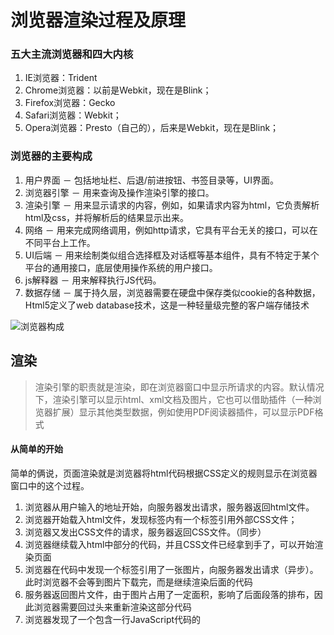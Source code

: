 
# 浏览器渲染过程及原理


### 五大主流浏览器和四大内核
1. IE浏览器：Trident
2. Chrome浏览器：以前是Webkit，现在是Blink；
3. Firefox浏览器：Gecko
4. Safari浏览器：Webkit；
5. Opera浏览器：Presto（自己的），后来是Webkit，现在是Blink； 

### 浏览器的主要构成
1. 用户界面 － 包括地址栏、后退/前进按钮、书签目录等，UI界面。
2. 浏览器引擎 － 用来查询及操作渲染引擎的接口。
3. 渲染引擎 － 用来显示请求的内容，例如，如果请求内容为html，它负责解析html及css，并将解析后的结果显示出来。
4. 网络 － 用来完成网络调用，例如http请求，它具有平台无关的接口，可以在不同平台上工作。
5. UI后端 － 用来绘制类似组合选择框及对话框等基本组件，具有不特定于某个平台的通用接口，底层使用操作系统的用户接口。
6. js解释器 － 用来解释执行JS代码。
7. 数据存储 － 属于持久层，浏览器需要在硬盘中保存类似cookie的各种数据，Html5定义了web database技术，这是一种轻量级完整的客户端存储技术

![浏览器构成](https://pic002.cnblogs.com/images/2011/265173/2011110316262567.png)


## 渲染
> 渲染引擎的职责就是渲染，即在浏览器窗口中显示所请求的内容。默认情况下，渲染引擎可以显示html、xml文档及图片，它也可以借助插件（一种浏览器扩展）显示其他类型数据，例如使用PDF阅读器插件，可以显示PDF格式

#### 从简单的开始
简单的俩说，页面渲染就是浏览器将html代码根据CSS定义的规则显示在浏览器窗口中的这个过程。
1. 浏览器从用户输入的地址开始，向服务器发出请求，服务器返回html文件。
2. 浏览器开始载入html文件，发现<head>标签内有一个<link>标签引用外部CSS文件；
3. 浏览器又发出CSS文件的请求，服务器返回CSS文件。（同步）
4. 浏览器继续载入html中<body>部分的代码，并且CSS文件已经拿到手了，可以开始渲染页面
5. 浏览器在代码中发现一个<img>标签引用了一张图片，向服务器发出请求（异步）。此时浏览器不会等到图片下载完，而是继续渲染后面的代码
6. 服务器返回图片文件，由于图片占用了一定面积，影响了后面段落的排布，因此浏览器需要回过头来重新渲染这部分代码
7. 浏览器发现了一个包含一行JavaScript代码的<script>标签，赶快运行它
8. javascript脚本执行了这条语句，它命令浏览器隐藏掉代码中的某个<div> （style.display=”none”）。杯具啊，突然就少了这么一个元素，浏览器不得不重新渲染这部分代码。
9. 终于等到了</html>的到来，浏览器泪流满面……
10. 用户美滋滋点了一下界面中的“换肤”按钮，Javascript让浏览器换了一下<link>标签的CSS路径
11. 浏览器(心态爆炸💥)向服务器请求了新的CSS文件，重新渲染页面

--->>> 例1
 
#### HTML渲染主流程
基本流程: `dom树` -> `构建render树` -> `布局render树` -> `绘制render树`
![渲染流程](https://pic002.cnblogs.com/images/2011/265173/2011110316263715.png)

渲染引擎开始解析html，并将标签转化为内容树中的dom节点。接着，它解析外部CSS文件及style标签中的样式信息。这些样式信息以及html中的可见性指令将被用来构建另一棵树——render树。

Render树由一些包含有颜色和大小等属性的矩形组成，它们将被按照正确的顺序显示到屏幕上。

Render树构建好了之后，将会执行布局过程，它将确定每个节点在屏幕上的确切坐标。再下一步就是绘制，即遍历render树，并使用UI后端层绘制每个节点。

* webkit

![渲染流程](https://pic002.cnblogs.com/images/2011/265173/2011110316264892.png)

* Geoko

![渲染流程](https://pic002.cnblogs.com/images/2011/265173/2011110316270146.jpg)

* Geoko中的Frame树与webkit的Render树，Geoko的Reflow和Webkit的Layout，理念上来说是一样的。
* Geoko在解析HTMl和构建DOM树之间有一层Content Sink（内容接收器），用于生成DOM元素，这是webkit所没有的

### 解析与DOM树构建

#### 解析
解析的两个子过程——**语法分析**及**词法分析**

- **词法分析** ：将输入分解为符号
   - **符号**：是语言的词汇表——基本有效单元的集合。
   - **词法分析器** ：将输入分解为合法的符号
- **语法分析**：指对语言应用语法规则。
   - **解析器**：根据语言的语法规则分析文档结构，从而构建解析树
   
![解析](https://pic002.cnblogs.com/images/2011/265173/2011110316272491.png)

* 解析的过程进一步可视为四步：源文档 -> 词法分析 -> 语法分析 -> 解析树
* 解析的更细致的迭代过程是：
   1. 词法分析器得到符号，传给解析器
   2. 解析器用符号匹配语法规则
   ```txt
    * 若匹配上规则，则符号对应的节点将被添加到解析树上
    * 若没有匹配上规则，解析器将在内部保存该符号，然后从词法分析器取下一个符号，再次匹配规则
     * 若在之后能使内部符号匹配上规则，则符号对应的节点将被添加到解析树上
     * 若到最后都没有匹配上规则，解析器将抛出一个异常，这意味着文档无效或是包含语法错误。
   ```
   3. 最终得到解析树或异常
  
![转换](https://pic002.cnblogs.com/images/2011/265173/2011110316274796.png)
* 解析一般在转换（将输入文档转换为另一种格式）中使用，因此，解析树可能不是最终结果，比如编译。其过程为：***源码 -> 解析 -> 解析树 -> 转换 -> 机器码***



#### 解析器类型
 * 自顶向下解析，查看语法的最高层结构并试着匹配其中一个
 * 自底向上解析，从输入开始，逐步将其转换为语法规则，从底层规则开始直到匹配高层规则
 * HTML的格式定义--“DTD”不是上下文无关，所以传统解析方式（自顶向下或自底向上）都不适用于HTML

#### HTML解析
* **HTML解析** 包括两个阶段——符号化（tokeniser）及构建树（tree construction）（和之前的具体算法不一样，但几个过程是类似的）
* **符号化**（可和传统的词法分析类比）：是词法分析的过程，符号识别器将输入解析为符号（html的符号包括开始标签、结束标签、属性名及属性值）。将其传递给树构建器。
* **构建树**（可和传统的语法分析类比）：树构造器处理传来的符号，根据规范每个符号会创建对应的Dom元素，这些元素除了会被添加到Dom树上，还将被添加到开放元素堆栈中。这个堆栈用来纠正嵌套的未匹配和未闭合标签（HTML“宽容”的原因）。
HTML解析流程


例:

```html
<html>
<body>
<p>
Hello DOM
</p>
<div><img src=”example.png” /></div>
</body>
</html>

```
![dom](https://pic002.cnblogs.com/images/2011/265173/2011110316280265.png)


#### CSS解析
* css属于上下文无关文法，可以用前面所描述的解析器（自顶向下或自底向上）来解析
* Webkit的CSS解析器将每个css文件解析为样式表对象，每个对象包含css规则，css规则对象包含选择器和声明对象，以及其他一些符合css语法的对象
处理脚本及样式表的顺序

例：

![css](https://pic002.cnblogs.com/images/2011/265173/2011110316290151.png)

### 脚本
* 解析到一个script标签时立即解析执行脚本，并阻塞文档的解析直到脚本执行完。
* 如果脚本是外引的，则网络必须先请求到这个资源——这个过程也是同步的，会阻塞文档的解析直到资源被请求到。
* 开发者可以将脚本标识为defer，以使其不阻塞文档解析，并在文档解析结束后执行（``` <script defer src="script.js"></script> ```）。Html5增加了标记脚本为异步的选项，以使脚本的解析执行使用另一个线程。（``` <script async src="script.js"></script> ```）

### 预解析
* 当执行脚本时，另一个线程解析剩下的文档，并加载后面需要通过网络加载的资源。这种方式可以使资源并行加载从而使整体速度更快
* 需要注意的是，预解析并不改变Dom树，它将这个工作留给主解析过程，自己只解析外部资源的引用，比如外部脚本、样式表及图片
样式表
* 因为执行脚本可能会请求样式信息，如果此时样式还没有被加载和解析完成，那么脚本可能出错。所以样式表会阻塞脚本执行（不会阻塞外部脚本的加载）
Firefox在存在样式表还在加载和解析时阻塞所有的脚本
* Chrome只在当脚本试图访问某些可能被未加载的样式表所影响的特定的样式属性时才阻塞这些脚本

## 渲染树的构建
* DOM树构建完后，开始构建渲染树。Firefox将渲染树中的元素称为frames，WebKit则用renderer或渲染对象来描述这些元素。
* 每个渲染对象用一个和该节点的css盒模型相对应的矩形区域来表示，包含诸如宽、高和位置之类的几何信息

#### 渲染树和Dom树的关系
* 不可见的Dom元素（比如<head>）不会被插入渲染树，display属性为none的元素也不会在渲染树中出现
* 当文本因为宽度不够而折行时，新行将作为额外的渲染元素被添加
* 一个行内元素只能仅包含行内元素或仅包含块状元素，在存在混合内容时，将会创建匿名的块状渲染对象包裹住行内元素。

#### 创建树的流程
* Firefox用一个监听器监听DOM，Frame Constructor计算样式并创建Frame
* Webkit中每个Dom节点有一个attach方法，调用新节点的attach方法将节点插入到Dom树中

#### 样式计算
* 创建渲染树需要计算出每个渲染对象的可视属性，这可以通过计算每个元素的样式属性得到
* 样式包括各种来源的样式表，行内样式元素及html中的可视化属性（例如bgcolor），可视化属性转化为css样式属性。

样式表的级联顺序
具有同等级别的声明将根据specifity以及它们被定义时的顺序进行排序。
- 浏览器声明
- 用户声明
- 作者的一般声明
- 作者的important声明
- 用户important声明

#### specifity
如果声明来自style属性，而不是一个选择器的规则，则计1，否则计0（＝a）

计算选择器中id属性的数量（＝b）

计算选择器中class及伪类的数量（＝c）

计算选择器中元素名及伪元素的数量（＝d）

连接a－b－c－d四个数量将得到specifity。四级（a、b、c、d）之间并不是简单的相加关系。同一级（例如：a对a）的才具有可比关系

#### 布局
* 当渲染对象被创建并添加到树中，它们并没有位置和大小，计算这些值的过程称为layout或reflow。

#### 绘制
* 遍历渲染树并调用渲染对象的paint方法将它们的内容显示在屏幕上，绘制使用UI基础组件
* 一个块渲染对象的堆栈顺序是：
1. 背景色
2. 背景图
3. border
4. children
5. outline

#### 渲染引擎的线程
* 渲染引擎是单线程的，除了网络操作以外，几乎所有的事情都在单一的线程中处理，在Firefox和Safari中，这是浏览器的主线程，Chrome中这是tab的主线程。
网络操作由几个并行线程执行，并行连接的个数是受限的（通常是2－6个）。
#### 事件循环
* 浏览器主线程是一个事件循环，它被设计为无限循环以保持执行过程的可用，等待事件（例如layout和paint事件）并执行它们

